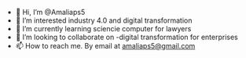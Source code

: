 - 👋 Hi, I’m @Amaliaps5
- 👀 I’m interested industry 4.0 and digital transformation
- 🌱 I’m currently learning sciencie computer for lawyers
- 💞️ I’m looking to collaborate on -digital transformation for enterprises
- 📫 How to reach me. By email at amaliaps5@gmail.com

<!---
Amaliaps5/Amaliaps5 is a ✨ special ✨ repository because its `README.md` (this file) appears on your GitHub profile.
You can click the Preview link to take a look at your changes.
--->
